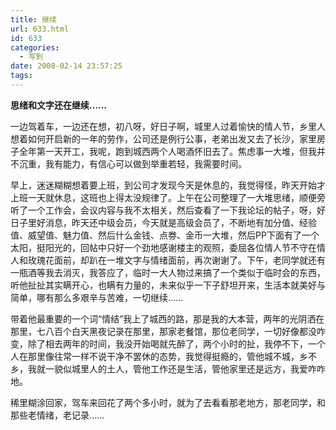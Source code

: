 ```yaml
---
title: 继续
url: 633.html
id: 633
categories:
  - 写到
date: 2008-02-14 23:57:25
tags:
---
```


**思绪和文字还在继续……**

  
一边驾着车，一边还在想，初八呀，好日子啊，城里人过着愉快的情人节，乡里人想着如何开启新的一年的劳作，公司还是例行公事，老弟出发又去了长沙，家里房子全年第一天开工，我呢，跑到城西两个人喝酒怀旧去了。焦虑事一大堆，但我并不沉重，我有能力，有信心可以做到举重若轻，我需要时间。  
  
早上，迷迷糊糊想着要上班，到公司才发现今天是休息的，我觉得怪，昨天开始才上班一天就休息，这班也上得太没规律了。上午在公司整理了一大堆思绪，顺便旁听了一个工作会，会议内容与我不太相关，然后查看了一下我论坛的帖子，呀，好日子里好消息，昨天还中级会员，今天就是高级会员了，不断地有加分值、经验值、威望值、魅力值、然后什么金钱、点劵、金币一大堆，然后PP下面有了一个太阳，挺阳光的，回帖中只好一个劲地感谢楼主的观照，委屈各位情人节不守在情人和玫瑰花面前，却趴在一堆文字与情绪面前，再次谢谢了。下午，老同学就还有一瓶酒等我去消灭，我答应了，临时一大人物过来搞了一个类似于临时会的东西，听他扯扯其实瞒开心，也瞒有力量的，未来似乎一下子舒坦开来，生活本就美好与简单，哪有那么多艰辛与苦难，一切继续……  
  
带着他最重要的一个词“情结”我上了城西的路，那是我的大本营，两年的光阴洒在那里，七八百个白天黑夜记录在那里，那家老餐馆，那位老同学，一切好像都没咋变，除了相去两年的时间，我没开始喝就先醉了，两个小时的扯，我停不下，一个人在那里像往常一样不说干净不罢休的态势，我觉得挺瘾的，管他城不城，乡不乡，我就一貌似城里人的土人，管他工作还是生活，管他家里还是远方，我爱咋咋地。  
  
稀里糊涂回家，驾车来回花了两个多小时，就为了去看看那老地方，那老同学，和那些老情绪，老记录……